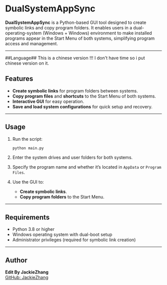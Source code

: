 
# DualSystemAppSync

**DualSystemAppSync** is a Python-based GUI tool designed to create symbolic links and copy program folders. It enables users in a dual-operating-system (Windows + Windows) environment to make installed programs appear in the Start Menu of both systems, simplifying program access and management.

---
##Language##
This is a chinese version !!! I don't have time so i put chinese version on it.

## Features

- **Create symbolic links** for program folders between systems.
- **Copy program files** and **shortcuts** to the Start Menu of both systems.
- **Interactive GUI** for easy operation.
- **Save and load system configurations** for quick setup and recovery.

---


## Usage

1. Run the script:
   ```bash
   python main.py
   ```

2. Enter the system drives and user folders for both systems.

3. Specify the program name and whether it’s located in `AppData` or `Program Files`.

4. Use the GUI to:
   - **Create symbolic links**.
   - **Copy program folders** to the Start Menu.

---

## Requirements

- Python 3.8 or higher
- Windows operating system with dual-boot setup
- Administrator privileges (required for symbolic link creation)

---

## Author

**Edit By JackieZhang**  
[GitHub: JackieZhang](https://github.com/JackieZ123430/projects/2)
